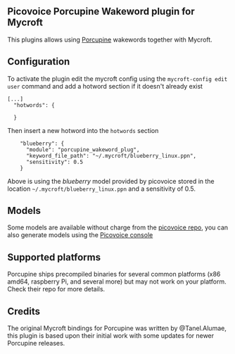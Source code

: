 ## Picovoice Porcupine Wakeword plugin for Mycroft

This plugins allows using [Porcupine](https://github.com/Picovoice/porcupine) wakewords together with Mycroft.

## Configuration
To activate the plugin edit the mycroft config using the `mycroft-config edit user` command and add a hotword section if it doesn't already exist

```
[...]
  "hotwords": {

  }
```

Then insert a new hotword into the `hotwords` section

```
    "blueberry": {
      "module": "porcupine_wakeword_plug",
      "keyword_file_path": "~/.mycroft/blueberry_linux.ppn",
      "sensitivity": 0.5
    }
```

Above is using the _blueberry_ model provided by picovoice stored in the location `~/.mycroft/blueberry_linux.ppn` and a sensitivity of 0.5.

## Models
Some models are available without charge from the [picovoice repo](https://github.com/Picovoice/porcupine/tree/master/resources/keyword_files), you can also generate models using the [Picovoice console](https://console.picovoice.ai/)

## Supported platforms

Porcupine ships precompiled binaries for several common platforms (x86 amd64, raspberry Pi, and several more) but may not work on your platform. Check their repo for more details.

## Credits

The original Mycroft bindings for Porcupine was written by @Tanel.Alumae, this plugin is based upon their initial work with some updates for newer Porcupine releases.
